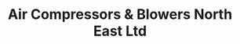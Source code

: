 ---
title: "Air Compressors & Blowers North East Ltd"
url: /gateshead/air-compressors-and-blowers-north-east-ltd/
shop: shop
---